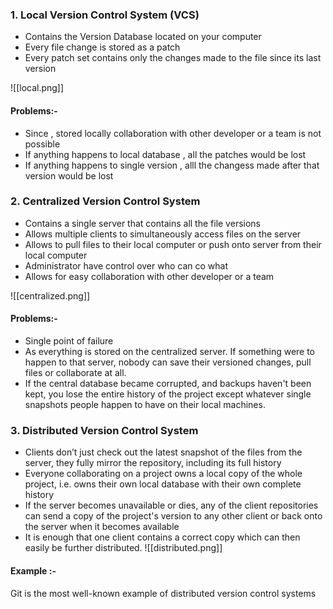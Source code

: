 
### 1.  Local Version Control System (VCS)
- Contains the Version Database located on your computer
- Every file change is stored as a patch 
- Every patch set contains only the changes made to the file since its last version

![[local.png]]

#### Problems:-
- Since , stored locally collaboration with other developer or a team is not possible 
- If anything happens to local database , all the patches would be lost
- If anything happens to single version , alll the changess made after that version would be lost

### 2. Centralized Version Control System
- Contains a single server that contains all the file versions
- Allows multiple clients to simultaneously access files on the server
- Allows to pull files to their local computer or push onto server from their local computer
- Administrator have control over who can co what 
- Allows for easy collaboration with other developer or a team

![[centralized.png]]

#### Problems:-
- Single point of failure 
- As everything is stored on the centralized server. If something were to happen to that server, nobody can save their versioned changes, pull files or collaborate at all.
- If the central database became corrupted, and backups haven't been kept, you lose the entire history of the project except whatever single snapshots people happen to have on their local machines.

### 3. Distributed Version Control System
- Clients don’t just check out the latest snapshot of the files from the server, they fully mirror the repository, including its full history
- Everyone collaborating on a project owns a local copy of the whole project, i.e. owns their own local database with their own complete history
- If the server becomes unavailable or dies, any of the client repositories can send a copy of the project's version to any other client or back onto the server when it becomes available
- It is enough that one client contains a correct copy which can then easily be further distributed.
![[distributed.png]]

#### Example :-
Git is the most well-known example of distributed version control systems


